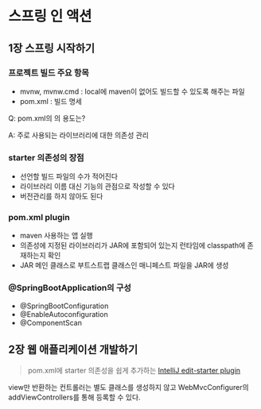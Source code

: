 # 스프링 인 액션

## 1장 스프링 시작하기

### 프로젝트 빌드 주요 항목
- mvnw, mvnw.cmd : local에 maven이 없어도 빌드할 수 있도록 해주는 파일
- pom.xml : 빌드 명세

Q: pom.xml의 <parent><version>의 용도는?

A: 주로 사용되는 라이브러리에 대한 의존성 관리

### starter 의존성의 장점

- 선언할 빌드 파일의 수가 적어진다
- 라이브러리 이름 대신 기능의 관점으로 작성할 수 있다
- 버전관리를 하지 않아도 된다

### pom.xml plugin

- maven 사용하는 앱 실행
- 의존성에 지정된 라이브러리가 JAR에 포함되어 있는지 런타임에 classpath에 존재하는지 확인
- JAR 메인 클래스로 부트스트랩 클래스인 매니페스트 파일을 JAR에 생성

### @SpringBootApplication의 구성

- @SpringBootConfiguration
- @EnableAutoconfiguration
- @ComponentScan

## 2장 웹 애플리케이션 개발하기

> pom.xml에 starter 의존성을 쉽게 추가하는 [IntelliJ edit-starter plugin](https://github.com/hdzitao/idea-editstarters-plugin)

view만 반환하는 컨트롤러는 별도 클래스를 생성하지 않고 WebMvcConfigurer의 addViewControllers를 통해 등록할 수 있다.
